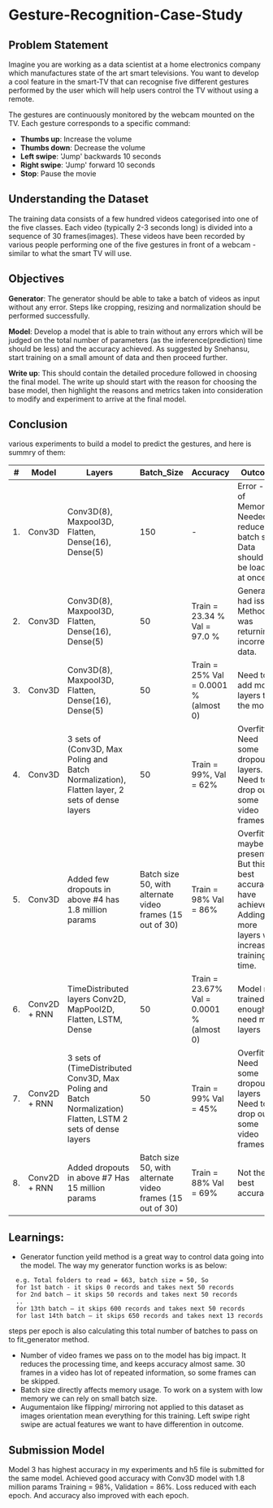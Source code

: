 # Gesture-Recognition-Case-Study

## Problem Statement

Imagine you are working as a data scientist at a home electronics company which manufactures state of the art smart televisions. You want to develop a cool feature in the smart-TV that can recognise five different gestures performed by the user which will help users control the TV without using a remote.

The gestures are continuously monitored by the webcam mounted on the TV. Each gesture corresponds to a specific command:

- **Thumbs up**: Increase the volume
- **Thumbs down**: Decrease the volume
- **Left swipe**: 'Jump' backwards 10 seconds
- **Right swipe**: 'Jump' forward 10 seconds
- **Stop**: Pause the movie

## Understanding the Dataset

The training data consists of a few hundred videos categorised into one of the five classes. Each video (typically 2-3 seconds long) is divided into a sequence of 30 frames(images). These videos have been recorded by various people performing one of the five gestures in front of a webcam - similar to what the smart TV will use.

## Objectives

**Generator**: The generator should be able to take a batch of videos as input without any error. Steps like cropping, resizing and normalization should be performed successfully.

**Model**: Develop a model that is able to train without any errors which will be judged on the total number of parameters (as the inference(prediction) time should be less) and the accuracy achieved. As suggested by Snehansu, start training on a small amount of data and then proceed further.

**Write up**: This should contain the detailed procedure followed in choosing the final model. The write up should start with the reason for choosing the base model, then highlight the reasons and metrics taken into consideration to modify and experiment to arrive at the final model.

## Conclusion

various experiments to build a model to predict the gestures, and here is summry of them:

| #   | Model        | Layers                                                                                                      | Batch_Size                                                | Accuracy                                 | Outcome                                                                                                                                              |
| --- | ------------ | ----------------------------------------------------------------------------------------------------------- | --------------------------------------------------------- | ---------------------------------------- | ---------------------------------------------------------------------------------------------------------------------------------------------------- |
| 1.  | Conv3D       | Conv3D(8), Maxpool3D, Flatten, Dense(16), Dense(5)                                                          | 150                                                       | -                                        | Error - out of Memory, Needed to reduce batch size. Data should not be loaded at once.                                                                |
| 2.  | Conv3D       | Conv3D(8), Maxpool3D, Flatten, Dense(16), Dense(5)                                                          | 50                                                        | Train = 23.34 % Val = 97.0 %             | Generator had issue. Method was returning incorrect data.                                                  |
| 3.  | Conv3D       | Conv3D(8), Maxpool3D, Flatten, Dense(16), Dense(5)                                                          | 50                                                        | Train = 25% Val = 0.0001 % (almost 0) | Need to add more layers to the model                                                                                                                              |
| 4.  | Conv3D       | 3 sets of (Conv3D, Max Poling and Batch Normalization), Flatten layer, 2 sets of dense layers               | 50                                                        | Train = 99%, Val = 62%                   | Overfitting, Need some dropout layers. Need to drop out some video frames                                                                            |
| 5.  | Conv3D       | Added few dropouts in above #4 has 1.8 million params                                                       | Batch size 50, with alternate video frames (15 out of 30) | Train = 98% Val = 86%                    | Overfitting maybe present. But this is best accuracy I have achieved. Adding more layers was increasing training time. |
| 6.  | Conv2D + RNN | TimeDistributed layers Conv2D, MapPool2D, Flatten, LSTM, Dense                                              | 50                                                        | Train = 23.67% Val = 0.0001 % (almost 0) | Model not trained enough, need more layers                                                                                                           |
| 7.  | Conv2D + RNN | 3 sets of (TimeDistributed Conv3D, Max Poling and Batch Normalization) Flatten, LSTM 2 sets of dense layers | 50                                                        | Train = 99% Val = 45%                    | Overfitting Need some dropout layers Need to drop out some video frames                                                                              |
| 8.  | Conv2D + RNN | Added dropouts in above #7 Has 15 million params                                                            | Batch size 50, with alternate video frames (15 out of 30) | Train = 88% Val = 69%                    | Not the best accuracy.                                                                                                                                 |

## Learnings:

- Generator function yeild method is a great way to control data going into the model. The way my generator function works is as below:

```
  e.g. Total folders to read = 663, batch size = 50, So
  for 1st batch - it skips 0 records and takes next 50 records
  for 2nd batch – it skips 50 records and takes next 50 records
  ..
  for 13th batch – it skips 600 records and takes next 50 records
  for last 14th batch – it skips 650 records and takes next 13 records
```

steps per epoch is also calculating this total number of batches to pass on to fit_generator method.

- Number of video frames we pass on to the model has big impact. It reduces the processing time, and keeps accuracy almost same. 30 frames in a video has lot of repeated information, so some frames can be skipped.
- Batch size directly affects memory usage. To work on a system with low memory we can rely on small batch size.
- Augumentaion like flipping/ mirroring not applied to this dataset as images orientation mean everything for this training. Left swipe right swipe are actual features we want to have differention in outcome.

## Submission Model

Model 3 has highest accuracy in my experiments and h5 file is submitted for the same model. Achieved good accuracy with Conv3D model with 1.8 million params Training = 98%, Validation = 86%. Loss reduced with each epoch. And accuracy also improved with each epoch.
